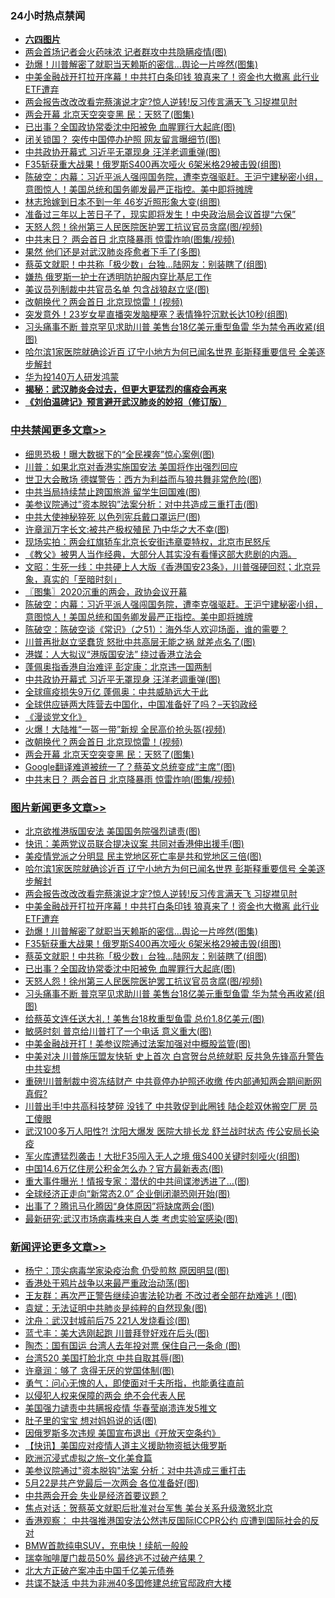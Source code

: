 <div class="catlist">
<h3>24小时热点禁闻</h3>
<ul>
<li><b><a href="64photo" target="_blank">六四图片</a></b></li>
<li><a href="https://github.com/fqnews/bnews/blob/master/cbnews/20200521/1332021.md">两会首场记者会火药味浓 记者群攻中共隐瞒疫情(图)</a></li>
<li><a href="https://github.com/fqnews/bnews/blob/master/topimagenews/20200521/1332127.md">劲爆！川普解密了就职当天赖斯的密信…舆论一片哗然(图集)</a></li>
<li><a href="https://github.com/fqnews/bnews/blob/master/topimagenews/20200521/1332182.md">中美金融战开打拉开序幕！中共打白条印钱 狼真来了！资金也大撤离 此行业ETF遭弃</a></li>
<li><a href="https://github.com/fqnews/bnews/blob/master/topimagenews/20200521/1332215.md">两会报告改改改看完蔡演说才定?惊人逆转!反习传言满天飞 习捉襟见肘</a></li>
<li><a href="https://github.com/fqnews/bnews/blob/master/cbnews/20200521/1332190.md">两会开幕 北京天空突变黑 民：天怒了(图集)</a></li>
<li><a href="https://github.com/fqnews/bnews/blob/master/topimagenews/20200521/1332089.md">已出事？全国政协常委沈中阳被免 血腥罪行大起底(图)</a></li>
<li><a href="https://github.com/fqnews/bnews/blob/master/cnnews/20200521/1332064.md">闭关锁国？ 突传中国停办护照 网友留言曝细节(图)</a></li>
<li><a href="https://github.com/fqnews/bnews/blob/master/cbnews/20200521/1332252.md">中共政协开幕式 习近平无罩现身 汪洋老调重弹(图)</a></li>
<li><a href="https://github.com/fqnews/bnews/blob/master/topimagenews/20200521/1332126.md">F35斩获重大战果！俄罗斯S400再次哑火 6架米格29被击毁(组图)</a></li>
<li><a href="https://github.com/fqnews/bnews/blob/master/cbnews/20200522/1332415.md">陈破空：内幕：习近平派人强闯国务院，遭李克强驱赶。王沪宁建秘密小组，意图惊人！美国总统和国务卿发最严正指控。美中即将摊牌 </a></li>
<li><a href="https://github.com/fqnews/bnews/blob/master/yule/20200521/1332313.md">林志玲嫁到日本不到一年 46岁近照形象大变(组图)</a></li>
<li><a href="https://github.com/fqnews/bnews/blob/master/baitai/20200522/1332466.md">准备过三年以上苦日子了&#65292;现实即将发生&#65281;中央政治局会议首提&#8220;六保&#8221;</a></li>
<li><a href="https://github.com/fqnews/bnews/blob/master/topimagenews/20200521/1332067.md">天怒人怨！徐州第三人民医院医护罢工抗议官员贪腐(图/视频)</a></li>
<li><a href="https://github.com/fqnews/bnews/blob/master/cbnews/20200521/1332183.md">中共末日？ 两会首日 北京降暴雨 惊雷炸响(图集/视频)</a></li>
<li><a href="https://github.com/fqnews/bnews/blob/master/comments/20200521/1332012.md">果然 他们还是对武汉肺炎痊愈者下手了(多图)</a></li>
<li><a href="https://github.com/fqnews/bnews/blob/master/topimagenews/20200521/1332090.md">蔡英文就职！中共称「极少数」台独…陆网友：别装瞎了(组图)</a></li>
<li><a href="https://github.com/fqnews/bnews/blob/master/baitai/20200521/1332119.md">嫌热 俄罗斯一护士在透明防护服内穿比基尼工作</a></li>
<li><a href="https://github.com/fqnews/bnews/blob/master/cbnews/20200521/1332022.md">美议员列制裁中共官员名单 包含战狼赵立坚(图)</a></li>
<li><a href="https://github.com/fqnews/bnews/blob/master/cbnews/20200521/1332191.md">改朝换代？两会首日 北京现惊雷！(视频)</a></li>
<li><a href="https://github.com/fqnews/bnews/blob/master/yule/20200521/1332307.md">突发意外！23岁女星直播突发脑梗塞？表情狰狞沉默长达10秒(组图)</a></li>
<li><a href="https://github.com/fqnews/bnews/blob/master/topimagenews/20200521/1332066.md">习头痛事不断 普京罕见求助川普 美售台18亿美元重型鱼雷 华为禁令再收紧(组图)</a></li>
<li><a href="https://github.com/fqnews/bnews/blob/master/topimagenews/20200521/1332291.md">哈尔滨1家医院就确诊近百 辽宁小地方为何已闻名世界 彭斯释重要信号 全美逐步解封</a></li>
<li><a href="https://github.com/fqnews/bnews/blob/master/headline/20200521/1332159.md">华为投140万人研发鸿蒙</a></li>
<li><b><a href="https://github.com/fqnews/bnews/blob/master/comments/20200211/1275071.md" target="_blank">揭秘：武汉肺炎会过去，但更大更猛烈的瘟疫会再来</a></b></li>
<li><b><a href="https://github.com/fqnews/bnews/blob/master/comments/20200207/1272816.md" target="_blank">《刘伯温碑记》预言避开武汉肺炎的妙招（修订版）</a></b></li>
</ul>
</div>

<div class="catlist">
<h3><a href="https://github.com/fqnews/bnews/blob/master/cbnews/" target="_blank">中共禁闻</a><span><a href="https://github.com/fqnews/bnews/blob/master/cbnews/" target="_blank" rel="nofollow">更多文章>></a></span></h3>
<ul>
<li><a href="https://github.com/fqnews/bnews/blob/master/cbnews/20200522/1332543.md" target="_blank">细思恐极！曝大数据下的“全民裸奔”惊心案例(图)</a></li>
<li><a href="https://github.com/fqnews/bnews/blob/master/cbnews/20200522/1332541.md" target="_blank">川普：如果北京对香港实施国安法 美国将作出强烈回应</a></li>
<li><a href="https://github.com/fqnews/bnews/blob/master/cbnews/20200522/1332531.md" target="_blank">世卫大会散场 德媒警告：西方为利益而与狼共舞非常危险(图)</a></li>
<li><a href="https://github.com/fqnews/bnews/blob/master/cbnews/20200522/1332530.md" target="_blank">中共当局持续禁止跨国旅游 留学生回国难(图)</a></li>
<li><a href="https://github.com/fqnews/bnews/blob/master/cbnews/20200522/1332511.md" target="_blank">美参议院通过&#8221;资本脱钩&#8221;法案分析：对中共造成三重打击(图)</a></li>
<li><a href="https://github.com/fqnews/bnews/blob/master/cbnews/20200522/1332510.md" target="_blank">中共大使神秘猝死 以色列宪兵戴口罩运尸(图)</a></li>
<li><a href="https://github.com/fqnews/bnews/blob/master/cbnews/20200522/1332505.md" target="_blank">许章润万字长文:被共产极权殖民 乃中华之大不幸(图)</a></li>
<li><a href="https://github.com/fqnews/bnews/blob/master/cbnews/20200522/783177.md" target="_blank">现场实拍：两会红旗轿车北京长安街违章耍特权，北京市民怒斥</a></li>
<li><a href="https://github.com/fqnews/bnews/blob/master/cbnews/20200522/1332372.md" target="_blank">《教父》被男人当作经典，大部分人其实没有看懂这部大悲剧的内涵。</a></li>
<li><a href="https://github.com/fqnews/bnews/blob/master/cbnews/20200522/1332441.md" target="_blank">文昭：生死一线：中共硬上人大版《香港国安23条》，川普强硬回怼；北京异象，真实的「至暗时刻」</a></li>
<li><a href="https://github.com/fqnews/bnews/blob/master/cbnews/20200522/1332440.md" target="_blank">〖图集〗2020沉重的两会，政协会议开幕</a></li>
<li><a href="https://github.com/fqnews/bnews/blob/master/cbnews/20200522/1332415.md" target="_blank">陈破空：内幕：习近平派人强闯国务院，遭李克强驱赶。王沪宁建秘密小组，意图惊人！美国总统和国务卿发最严正指控。美中即将摊牌</a></li>
<li><a href="https://github.com/fqnews/bnews/blob/master/cbnews/20200522/1332340.md" target="_blank">陈破空：陈破空谈《常识》（之51）：海外华人欢迎场面，谁的需要？</a></li>
<li><a href="https://github.com/fqnews/bnews/blob/master/cbnews/20200521/1332306.md" target="_blank">川普再批赵立坚蠢货 怒批中共高层无能之祸 就差点名了(图)</a></li>
<li><a href="https://github.com/fqnews/bnews/blob/master/cbnews/20200521/1332289.md" target="_blank">港媒：人大拟议“港版国安法” 绕过香港立法会</a></li>
<li><a href="https://github.com/fqnews/bnews/blob/master/cbnews/20200521/1332259.md" target="_blank">蓬佩奥指香港自治难评 彭定康：北京违一国两制</a></li>
<li><a href="https://github.com/fqnews/bnews/blob/master/cbnews/20200521/1332252.md" target="_blank">中共政协开幕式 习近平无罩现身 汪洋老调重弹(图)</a></li>
<li><a href="https://github.com/fqnews/bnews/blob/master/cbnews/20200521/1332157.md" target="_blank">全球瘟疫损失9万亿 蓬佩奥：中共威胁远大于此</a></li>
<li><a href="https://github.com/fqnews/bnews/blob/master/cbnews/20200521/1332204.md" target="_blank">全球供应链两大阵营去中国化，中国准备好了吗？&#8211;天钧政经</a></li>
<li><a href="https://github.com/fqnews/bnews/blob/master/comments/20200521/783167.md" target="_blank">《漫谈党文化》</a></li>
<li><a href="https://github.com/fqnews/bnews/blob/master/cbnews/20200521/1332195.md" target="_blank">火爆！大陆推“一盔一带”新规 全民高价抢头盔(视频)</a></li>
<li><a href="https://github.com/fqnews/bnews/blob/master/cbnews/20200521/1332191.md" target="_blank">改朝换代？两会首日 北京现惊雷！(视频)</a></li>
<li><a href="https://github.com/fqnews/bnews/blob/master/cbnews/20200521/1332190.md" target="_blank">两会开幕 北京天空突变黑 民：天怒了(图集)</a></li>
<li><a href="https://github.com/fqnews/bnews/blob/master/cbnews/20200521/1332184.md" target="_blank">Google翻译难道被统一了？蔡英文总统变成“主席”(图)</a></li>
<li><a href="https://github.com/fqnews/bnews/blob/master/cbnews/20200521/1332183.md" target="_blank">中共末日？ 两会首日 北京降暴雨 惊雷炸响(图集/视频)</a></li>

</ul>
</div>
<div class="catlist">
<h3><a href="https://github.com/fqnews/bnews/blob/master/topimagenews/" target="_blank">图片新闻</a><span><a href="https://github.com/fqnews/bnews/blob/master/topimagenews/" target="_blank" rel="nofollow">更多文章>></a></span></h3>
<ul>
<li><a href="https://github.com/fqnews/bnews/blob/master/topimagenews/20200522/1332509.md" target="_blank">北京欲推港版国安法 美国国务院强烈谴责(图)</a></li>
<li><a href="https://github.com/fqnews/bnews/blob/master/topimagenews/20200522/1332492.md" target="_blank">快讯：美两党议员联合提决议案 共同对香港伸出援手(图)</a></li>
<li><a href="https://github.com/fqnews/bnews/blob/master/topimagenews/20200522/1332382.md" target="_blank">美疫情党派之分明显 民主党地区死亡率是共和党地区三倍(图)</a></li>
<li><a href="https://github.com/fqnews/bnews/blob/master/topimagenews/20200521/1332291.md" target="_blank">哈尔滨1家医院就确诊近百 辽宁小地方为何已闻名世界 彭斯释重要信号 全美逐步解封</a></li>
<li><a href="https://github.com/fqnews/bnews/blob/master/topimagenews/20200521/1332215.md" target="_blank">两会报告改改改看完蔡演说才定?惊人逆转!反习传言满天飞 习捉襟见肘</a></li>
<li><a href="https://github.com/fqnews/bnews/blob/master/topimagenews/20200521/1332182.md" target="_blank">中美金融战开打拉开序幕！中共打白条印钱 狼真来了！资金也大撤离 此行业ETF遭弃</a></li>
<li><a href="https://github.com/fqnews/bnews/blob/master/topimagenews/20200521/1332127.md" target="_blank">劲爆！川普解密了就职当天赖斯的密信…舆论一片哗然(图集)</a></li>
<li><a href="https://github.com/fqnews/bnews/blob/master/topimagenews/20200521/1332126.md" target="_blank">F35斩获重大战果！俄罗斯S400再次哑火 6架米格29被击毁(组图)</a></li>
<li><a href="https://github.com/fqnews/bnews/blob/master/topimagenews/20200521/1332090.md" target="_blank">蔡英文就职！中共称「极少数」台独…陆网友：别装瞎了(组图)</a></li>
<li><a href="https://github.com/fqnews/bnews/blob/master/topimagenews/20200521/1332089.md" target="_blank">已出事？全国政协常委沈中阳被免 血腥罪行大起底(图)</a></li>
<li><a href="https://github.com/fqnews/bnews/blob/master/topimagenews/20200521/1332067.md" target="_blank">天怒人怨！徐州第三人民医院医护罢工抗议官员贪腐(图/视频)</a></li>
<li><a href="https://github.com/fqnews/bnews/blob/master/topimagenews/20200521/1332066.md" target="_blank">习头痛事不断 普京罕见求助川普 美售台18亿美元重型鱼雷 华为禁令再收紧(组图)</a></li>
<li><a href="https://github.com/fqnews/bnews/blob/master/topimagenews/20200521/1331949.md" target="_blank">给蔡英文连任送大礼！美售台18枚重型鱼雷 总价1.8亿美元(图)</a></li>
<li><a href="https://github.com/fqnews/bnews/blob/master/topimagenews/20200521/1331927.md" target="_blank">敏感时刻 普京给川普打了一个电话 意义重大(图)</a></li>
<li><a href="https://github.com/fqnews/bnews/blob/master/topimagenews/20200521/1331864.md" target="_blank">中美金融战开打！美参议院通过法案加强对中概股监管(图)</a></li>
<li><a href="https://github.com/fqnews/bnews/blob/master/topimagenews/20200520/1331687.md" target="_blank">中美对决 川普施压盟友快斩 史上首次 白宫贺台总统就职 反共急先锋高升警告中共妄想</a></li>
<li><a href="https://github.com/fqnews/bnews/blob/master/topimagenews/20200520/1331670.md" target="_blank">重磅!川普制裁中资冻结财产 中共竟停办护照还收缴 传内部通知两会期间断网 真假?</a></li>
<li><a href="https://github.com/fqnews/bnews/blob/master/topimagenews/20200520/1331651.md" target="_blank">川普出手!中共高科技梦碎 没钱了 中共敦促到此圈钱 陆企趁双休搬空厂房 员工傻眼</a></li>
<li><a href="https://github.com/fqnews/bnews/blob/master/topimagenews/20200520/1331602.md" target="_blank">武汉100多万人阳性?! 沈阳大爆发 医院大排长龙 舒兰战时状态 传公安局长染疫</a></li>
<li><a href="https://github.com/fqnews/bnews/blob/master/topimagenews/20200520/1331542.md" target="_blank">军火库遭猛烈袭击！大批F35闯入无人之境 俄S400关键时刻哑火(组图)</a></li>
<li><a href="https://github.com/fqnews/bnews/blob/master/topimagenews/20200520/1331524.md" target="_blank">中国14.6万亿住房公积金怎么办？官方最新表态(图)</a></li>
<li><a href="https://github.com/fqnews/bnews/blob/master/topimagenews/20200520/1331396.md" target="_blank">重大事件曝光！情报专家：潜伏的中共间谍渗透进了&#8230;(图)</a></li>
<li><a href="https://github.com/fqnews/bnews/blob/master/topimagenews/20200519/1331138.md" target="_blank">全球经济正走向“新常态2.0” 企业倒闭潮恐刚开始(图)</a></li>
<li><a href="https://github.com/fqnews/bnews/blob/master/topimagenews/20200519/1331125.md" target="_blank">出事了？腾讯马化腾因“身体原因”将缺席两会(图)</a></li>
<li><a href="https://github.com/fqnews/bnews/blob/master/topimagenews/20200519/1331124.md" target="_blank">最新研究:武汉市场病毒株来自人类 考虑实验室感染(图)</a></li>

</ul>
</div>
<div class="catlist">
<h3><a href="https://github.com/fqnews/bnews/blob/master/comments/" target="_blank">新闻评论</a><span><a href="https://github.com/fqnews/bnews/blob/master/comments/" target="_blank" rel="nofollow">更多文章>></a></span></h3>
<ul>
<li><a href="https://github.com/fqnews/bnews/blob/master/comments/20200522/1332547.md" target="_blank">杨宁：顶尖病毒学家染疫治愈 仍受煎熬 原因明显(图)</a></li>
<li><a href="https://github.com/fqnews/bnews/blob/master/comments/20200522/1332546.md" target="_blank">香港处于鸦片战争以来最严重政治动荡(图)</a></li>
<li><a href="https://github.com/fqnews/bnews/blob/master/comments/20200522/1332545.md" target="_blank">王友群：再次严正警告继续迫害法轮功者 不改过者全部在劫难逃！(图)</a></li>
<li><a href="https://github.com/fqnews/bnews/blob/master/comments/20200522/1332544.md" target="_blank">袁斌：无法证明中共肺炎是纯粹的自然现象(图)</a></li>
<li><a href="https://github.com/fqnews/bnews/blob/master/comments/20200522/1332539.md" target="_blank">沈舟：武汉封城前后75 221人发烧看诊(图)</a></li>
<li><a href="https://github.com/fqnews/bnews/blob/master/comments/20200522/1332538.md" target="_blank">蓝弋丰：美大选刚起跑 川普拜登好戏在后头(图)</a></li>
<li><a href="https://github.com/fqnews/bnews/blob/master/comments/20200522/1332537.md" target="_blank">陶杰：国有国运 台湾人去年投对票 保住自己一条命 (图)</a></li>
<li><a href="https://github.com/fqnews/bnews/blob/master/comments/20200522/1332529.md" target="_blank">台湾520 美国打脸北京 中共自取其辱(图)</a></li>
<li><a href="https://github.com/fqnews/bnews/blob/master/comments/20200522/1332528.md" target="_blank">许章润：够了 贪得无厌的党国体制(图)</a></li>
<li><a href="https://github.com/fqnews/bnews/blob/master/comments/20200522/1332525.md" target="_blank">勇气：问心无愧的人，即使面对千夫所指，也能勇往直前</a></li>
<li><a href="https://github.com/fqnews/bnews/blob/master/comments/20200522/1332516.md" target="_blank">以侵犯人权来保障的两会 绝不会代表人民</a></li>
<li><a href="https://github.com/fqnews/bnews/blob/master/comments/20200522/1332508.md" target="_blank">美国强力谴责中共瞒报疫情 华春莹崩溃连发5推文</a></li>
<li><a href="https://github.com/fqnews/bnews/blob/master/comments/20200522/1332504.md" target="_blank">肚子里的宝宝 想对妈妈说的话(图)</a></li>
<li><a href="https://github.com/fqnews/bnews/blob/master/comments/20200522/1332503.md" target="_blank">因俄罗斯多次违规 美国宣布退出《开放天空条约》</a></li>
<li><a href="https://github.com/fqnews/bnews/blob/master/comments/20200522/1332491.md" target="_blank">【快讯】美国应对疫情人道主义援助物资抵达俄罗斯</a></li>
<li><a href="https://github.com/fqnews/bnews/blob/master/comments/20200522/1332490.md" target="_blank">欧洲沉浸式虚拟之旅&#8211;文化美食篇</a></li>
<li><a href="https://github.com/fqnews/bnews/blob/master/comments/20200522/1332470.md" target="_blank">美参议院通过&quot;资本脱钩&quot;法案 分析：对中共造成三重打击</a></li>
<li><a href="https://github.com/fqnews/bnews/blob/master/comments/20200522/1332467.md" target="_blank">5月22是共产党最后一次两会 各位准备好(图)</a></li>
<li><a href="https://github.com/fqnews/bnews/blob/master/comments/20200522/1332465.md" target="_blank">中共两会开会 失业是经济首要议题？</a></li>
<li><a href="https://github.com/fqnews/bnews/blob/master/comments/20200522/1332464.md" target="_blank">焦点对话：贺蔡英文就职后批准对台军售 美台关系升级激怒北京</a></li>
<li><a href="https://github.com/fqnews/bnews/blob/master/comments/20200522/1332462.md" target="_blank">香港观察： 中共强推港国安法公然违反国际ICCPR公约  应遭到国际社会的反对</a></li>
<li><a href="https://github.com/fqnews/bnews/blob/master/comments/20200522/1332461.md" target="_blank">BMW首款纯电SUV，充电快！续航一般般</a></li>
<li><a href="https://github.com/fqnews/bnews/blob/master/comments/20200522/1332445.md" target="_blank">瑞幸咖啡厦门裁员50% 最终逃不过破产结果？</a></li>
<li><a href="https://github.com/fqnews/bnews/blob/master/comments/20200522/1332444.md" target="_blank">北大方正破产案冲击中国千亿美元债券</a></li>
<li><a href="https://github.com/fqnews/bnews/blob/master/comments/20200522/1332432.md" target="_blank">共谍不缺活 中共为非洲40多囯修建总统官邸政府大楼</a></li>

</ul>
</div>